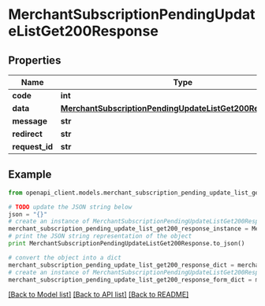 # MerchantSubscriptionPendingUpdateListGet200Response


## Properties

Name | Type | Description | Notes
------------ | ------------- | ------------- | -------------
**code** | **int** |  | [optional] 
**data** | [**MerchantSubscriptionPendingUpdateListGet200ResponseData**](MerchantSubscriptionPendingUpdateListGet200ResponseData.md) |  | [optional] 
**message** | **str** |  | [optional] 
**redirect** | **str** |  | [optional] 
**request_id** | **str** |  | [optional] 

## Example

```python
from openapi_client.models.merchant_subscription_pending_update_list_get200_response import MerchantSubscriptionPendingUpdateListGet200Response

# TODO update the JSON string below
json = "{}"
# create an instance of MerchantSubscriptionPendingUpdateListGet200Response from a JSON string
merchant_subscription_pending_update_list_get200_response_instance = MerchantSubscriptionPendingUpdateListGet200Response.from_json(json)
# print the JSON string representation of the object
print MerchantSubscriptionPendingUpdateListGet200Response.to_json()

# convert the object into a dict
merchant_subscription_pending_update_list_get200_response_dict = merchant_subscription_pending_update_list_get200_response_instance.to_dict()
# create an instance of MerchantSubscriptionPendingUpdateListGet200Response from a dict
merchant_subscription_pending_update_list_get200_response_form_dict = merchant_subscription_pending_update_list_get200_response.from_dict(merchant_subscription_pending_update_list_get200_response_dict)
```
[[Back to Model list]](../README.md#documentation-for-models) [[Back to API list]](../README.md#documentation-for-api-endpoints) [[Back to README]](../README.md)



